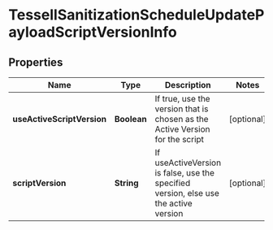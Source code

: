 

# TessellSanitizationScheduleUpdatePayloadScriptVersionInfo


## Properties

Name | Type | Description | Notes
------------ | ------------- | ------------- | -------------
**useActiveScriptVersion** | **Boolean** | If true, use the version that is chosen as the Active Version for the script |  [optional]
**scriptVersion** | **String** | If useActiveVersion is false, use the specified version, else use the active version |  [optional]



